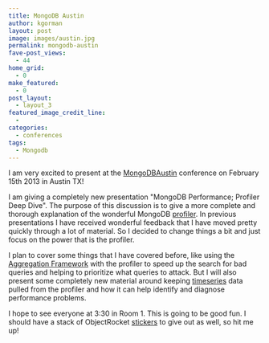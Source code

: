 ```yaml
---
title: MongoDB Austin
author: kgorman
layout: post
image: images/austin.jpg
permalink: mongodb-austin
fave-post_views:
  - 44
home_grid:
  - 0
make_featured:
  - 0
post_layout:
  - layout_3
featured_image_credit_line:
  -
categories:
  - conferences
tags:
  - Mongodb
---
```

I am very excited to present at the [MongoDBAustin][1] conference on February 15th 2013 in Austin TX!

<!--more-->

I am giving a completely new presentation "MongoDB Performance; Profiler Deep Dive". The purpose of this discussion is to give a more complete and thorough explanation of the wonderful MongoDB [profiler](http://docs.mongodb.org/manual/tutorial/manage-the-database-profiler/). In previous presentations I have received wonderful feedback that I have moved pretty quickly through a lot of material. So I decided to change things a bit and just focus on the power that is the profiler.

I plan to cover some things that I have covered before, like using the [Aggregation Framework](http://docs.mongodb.org/manual/applications/aggregation/) with the profiler to speed up the search for bad queries and helping to prioritize what queries to attack. But I will also present some completely new material around keeping [timeseries](http://en.wikipedia.org/wiki/Time_series) data pulled from the profiler and how it can help identify and diagnose performance problems.

I hope to see everyone at 3:30 in Room 1. This is going to be good fun. I should have a stack of ObjectRocket [stickers](http://www.stickermule.com/gallery/117-object-rocket-stickers) to give out as well, so hit me up!

 [1]: http://www.10gen.com/events/mongodb-austin
